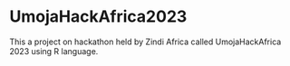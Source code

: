 # UmojaHackAfrica2023
This a project on hackathon held by Zindi Africa called  UmojaHackAfrica 2023 using R language.
